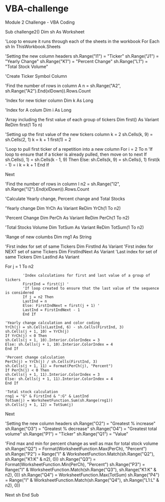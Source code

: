 # VBA-challenge
Module 2 Challenge - VBA Coding

Sub challenge2()
Dim sh As Worksheet

'Loop to ensure it runs through each of the sheets in the workbook
For Each sh In ThisWorkbook.Sheets

'Setting the new column headers
sh.Range("I1") = "Ticker"
sh.Range("J1") = "Yearly Change"
sh.Range("K1") = "Percent Change"
sh.Range("L1") = "Total Stock Volume"


'Create Ticker Symbol Column

'Find the number of rows in column A
n = sh.Range("A2", sh.Range("A2").End(xlDown)).Rows.Count

'Index for new ticker column
Dim k As Long

'Index for A colum
Dim i As Long

'Array including the first value of each group of tickers
Dim first() As Variant
ReDim first(1 To n)

'Setting up the first value of the new tickers column
k = 2
sh.Cells(k, 9) = sh.Cells(2, 1)
k = k + 1
first(1) = 2

'Loop to pull first ticker of a repetition into a new column
For i = 2 To n
    'If loop to ensure that if a ticker is already pulled, then move on to next
    If sh.Cells(i, 1) = sh.Cells(k - 1, 9) Then
    Else: sh.Cells(k, 9) = sh.Cells(i, 1)
            first(k - 1) = i
            k = k + 1
    End If
            
Next

'Find the number of rows in column I
n2 = sh.Range("I2", sh.Range("I2").End(xlDown)).Rows.Count

'Calculate Yearly change, Percent change and Total Stocks

'Yearly change
Dim YrCh As Variant
ReDim YrCh(1 To n2)

'Percent Change
Dim PerCh As Variant
ReDim PerCh(1 To n2)

'Total Stocks Volume
Dim TotSum As Variant
ReDim TotSum(1 To n2)

'Range of new columbs
Dim rng1 As String

'First index for set of same Tickers
Dim FirstInd As Variant
'First index for NEXT set of same Tickers
Dim FirstIndNext As Variant
'Last index for set of same Tickers
Dim LastInd As Variant


For j = 1 To n2

            'Index calculations for first and last value of a group of tickers
            FirstInd = first(j) '
            'If loop created to ensure that the last value of the sequence is considered
            If j = n2 Then
            LastInd = n
            Else: FirstIndNext = first(j + 1) '
            LastInd = FirstIndNext - 1
            End If
            
    'Yearly change calculation and color coding
    YrCh(j) = sh.Cells(LastInd, 6) - sh.Cells(FirstInd, 3)
    sh.Cells(j + 1, 10) = YrCh(j)
    If YrCh(j) < 0 Then
    sh.Cells(j + 1, 10).Interior.ColorIndex = 3
    Else: sh.Cells(j + 1, 10).Interior.ColorIndex = 4
    End If
    
    'Percent change calculation
    PerCh(j) = YrCh(j) / sh.Cells(FirstInd, 3)
    sh.Cells(j + 1, 11) = Format(PerCh(j), "Percent")
    If PerCh(j) < 0 Then
    sh.Cells(j + 1, 11).Interior.ColorIndex = 3
    Else: sh.Cells(j + 1, 11).Interior.ColorIndex = 4
    End If
    
    'Total stock calculation
    rng1 = "G" & FirstInd & ":G" & LastInd
    TotSum(j) = WorksheetFunction.Sum(sh.Range(rng1))
    sh.Cells(j + 1, 12) = TotSum(j)
Next

'Setting the new column headers
sh.Range("O2") = "Greatest % increase"
sh.Range("O3") = "Greatest % decrease"
sh.Range("O4") = "Greatest total volume"
sh.Range("P1") = "Ticker"
sh.Range("Q1") = "Value"

'Find max and min for percent change as well as max for total stock volume
sh.Range("Q2") = Format(WorksheetFunction.Max(PerCh), "Percent")
sh.Range("P2") = Range("I" & WorksheetFunction.Match(sh.Range("Q2"), sh.Range("K1:K" & n2), 0))
sh.Range("Q3") = Format(WorksheetFunction.Min(PerCh), "Percent")
sh.Range("P3") = Range("I" & WorksheetFunction.Match(sh.Range("Q3"), sh.Range("K1:K" & n2), 0))
sh.Range("Q4") = WorksheetFunction.Max(TotSum)
sh.Range("P4") = Range("I" & WorksheetFunction.Match(sh.Range("Q4"), sh.Range("L1:L" & n2), 0))


Next sh
End Sub

